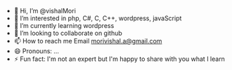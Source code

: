 - 👋 Hi, I’m @vishalMori
- 👀 I’m interested in php, C#, C, C++, wordpress, javaScript
- 🌱 I’m currently learning wordpress
- 💞️ I’m looking to collaborate on github
- 📫 How to reach me Email morivishal.a@gmail.com
- 😄 Pronouns: ...
- ⚡ Fun fact: I'm not an expert but I'm happy to share with you what I learn 

<!---
vishalMori/vishalMori is a ✨ special ✨ repository because its `README.md` (this file) appears on your GitHub profile.
You can click the Preview link to take a look at your changes.
--->
